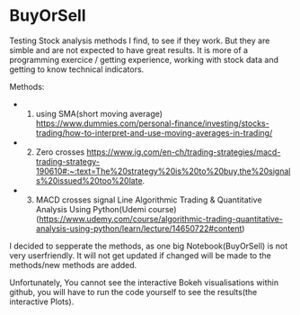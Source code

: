 # BuyOrSell
Testing Stock analysis methods I find, to see if they work. But they are simble and are not expected to have great results. It is more of a programming exercice / getting experience, working with stock data and getting to know technical indicators. <br>

Methods:
- 1. using SMA(short moving average) https://www.dummies.com/personal-finance/investing/stocks-trading/how-to-interpret-and-use-moving-averages-in-trading/
- 2. Zero crosses https://www.ig.com/en-ch/trading-strategies/macd-trading-strategy-190610#:~:text=The%20strategy%20is%20to%20buy,the%20signals%20issued%20too%20late.
- 3. MACD crosses signal Line Algorithmic Trading & Quantitative Analysis Using Python(Udemi course)(https://www.udemy.com/course/algorithmic-trading-quantitative-analysis-using-python/learn/lecture/14650722#content)

I decided to sepperate the methods, as one big Notebook(BuyOrSell) is not very userfriendly. It will not get updated if changed will be made to the methods/new methods are added.

Unfortunately, You cannot see the interactive Bokeh visualisations within github, you will have to run the code yourself to see the results(the interactive Plots).
